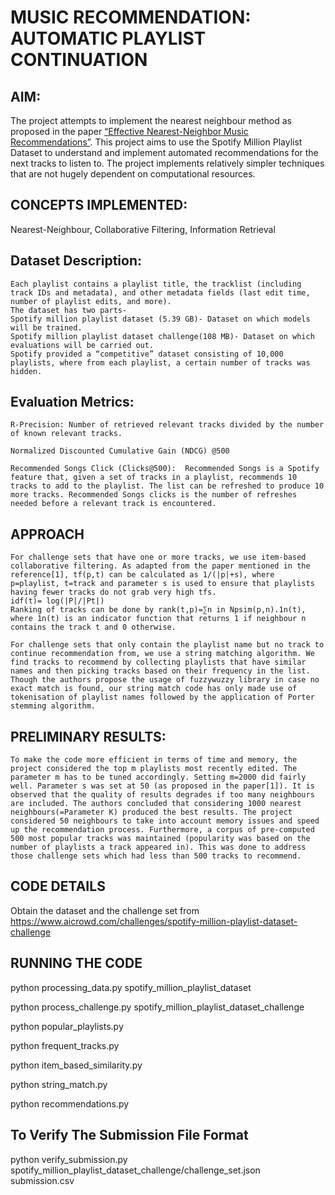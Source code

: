 # MUSIC RECOMMENDATION: AUTOMATIC PLAYLIST CONTINUATION

## AIM: 

The project attempts to implement the nearest neighbour method as proposed in the paper [“Effective Nearest-Neighbor Music Recommendations”](https://doi.org/10.1145/3267471.3267474). This project aims to use the Spotify Million Playlist Dataset to understand and implement automated recommendations for the next tracks to listen to. The project implements relatively simpler techniques that are not hugely dependent on computational resources.       


## CONCEPTS IMPLEMENTED:
Nearest-Neighbour, Collaborative Filtering, Information Retrieval     

## Dataset Description: 
```
Each playlist contains a playlist title, the tracklist (including track IDs and metadata), and other metadata fields (last edit time, number of playlist edits, and more).
The dataset has two parts-
Spotify million playlist dataset (5.39 GB)- Dataset on which models will be trained. 
Spotify million playlist dataset challenge(108 MB)- Dataset on which evaluations will be carried out.
Spotify provided a “competitive” dataset consisting of 10,000 playlists, where from each playlist, a certain number of tracks was hidden.
```


## Evaluation Metrics:
```
R-Precision: Number of retrieved relevant tracks divided by the number of known relevant tracks.

Normalized Discounted Cumulative Gain (NDCG) @500

Recommended Songs Click (Clicks@500):  Recommended Songs is a Spotify feature that, given a set of tracks in a playlist, recommends 10 tracks to add to the playlist. The list can be refreshed to produce 10 more tracks. Recommended Songs clicks is the number of refreshes needed before a relevant track is encountered.
```

## APPROACH
```
For challenge sets that have one or more tracks, we use item-based collaborative filtering. As adapted from the paper mentioned in the reference[1], tf(p,t) can be calculated as 1/(|p|+s), where p=playlist, t=track and parameter s is used to ensure that playlists having fewer tracks do not grab very high tfs. 
idf(t)= log(|P|/|Pt|)
Ranking of tracks can be done by rank(t,p)=∑n in Npsim(p,n).1n(t), where 1n(t) is an indicator function that returns 1 if neighbour n contains the track t and 0 otherwise.

For challenge sets that only contain the playlist name but no track to continue recommendation from, we use a string matching algorithm. We find tracks to recommend by collecting playlists that have similar names and then picking tracks based on their frequency in the list. Though the authors propose the usage of fuzzywuzzy library in case no exact match is found, our string match code has only made use of tokenisation of playlist names followed by the application of Porter stemming algorithm. 
```

## PRELIMINARY RESULTS:
```
To make the code more efficient in terms of time and memory, the project considered the top m playlists most recently edited. The parameter m has to be tuned accordingly. Setting m=2000 did fairly well. Parameter s was set at 50 (as proposed in the paper[1]). It is observed that the quality of results degrades if too many neighbours are included. The authors concluded that considering 1000 nearest neighbours(=Parameter K) produced the best results. The project considered 50 neighbours to take into account memory issues and speed up the recommendation process. Furthermore, a corpus of pre-computed 500 most popular tracks was maintained (popularity was based on the number of playlists a track appeared in). This was done to address those challenge sets which had less than 500 tracks to recommend. 
```

## CODE DETAILS
Obtain the dataset and the challenge set from https://www.aicrowd.com/challenges/spotify-million-playlist-dataset-challenge


## RUNNING THE CODE

python processing_data.py spotify_million_playlist_dataset

python process_challenge.py spotify_million_playlist_dataset_challenge 

python popular_playlists.py

python frequent_tracks.py

python item_based_similarity.py

python string_match.py

python recommendations.py

## To Verify The Submission File Format

python verify_submission.py spotify_million_playlist_dataset_challenge/challenge_set.json submission.csv   







